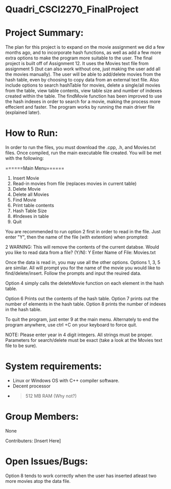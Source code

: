 # Quadri_CSCI2270_FinalProject
# Project Summary:

The plan for this project is to expand on the movie assignment we did a few months ago, and to incorporate hash functions, as well as add a few more extra options to make the program more suitable to the user.
The final project is built off of Assignment 12. It uses the Movies text file from assignment 5 (but can also work without one, just making the user add all the movies manually). The user will be able to add/delete movies from the hash table, even by choosing to copy data from an external text file. Also include options to search hashTable for movies, delete a single/all movies from the table, view table contents, view table size and number of indexes created within the table. The findMovie function has been improved to use the hash indexes in order to search for a movie, making the process more effecient and faster.
The program works by running the main driver file (explained later).

# How to Run:

In order to run the files, you must download the .cpp, .h, and Movies.txt files. Once compiled, run the main executable file created.
You will be met with the following:

======Main Menu======
1. Insert Movie
2. Read-in movies from file (replaces movies in current table)
3. Delete Movie
4. Delete all Movies
5. Find Movie
6. Print table contents
7. Hash Table Size
8. #Indexes in table
9. Quit

You are recommended to run option 2 first in order to read in the file. Just enter "Y", then the name of the file (with extention) when prompted:

2
WARNING: This will remove the contents of the current databse.
Would you like to read data from a file? (Y/N): Y
Enter Name of File: Movies.txt

Once the data is read in, you may use all the other options.
Options 1, 3, 5 are similar. All will prompt you for the name of the movie you would like to find/delete/insert. Follow the prompts and input the reuired data.

Option 4 simply calls the deleteMovie function on each element in the hash table.

Option 6 Prints out the contents of the hash table. 
Option 7 prints out the number of elements in the hash table.
Option 8 prints the number of indexes in the hash table.

To quit the program, just enter 9 at the main menu. Alternately to end the program anywhere, use ctrl +C on your keyboard to force quit.

NOTE: Please enter year in 4 digit integers. All strings must be proper. Parameters for search/delete must be exact (take a look at the Movies text file to be sure). 

# System requirements:
- Linux or Windows OS with C++ compiler software.
- Decent processor
- > 512 MB RAM (Why not?)

# Group Members:
None

Contributers: 
[Insert Here]

# Open Issues/Bugs:

Option 8 tends to work correctly when the user has inserted atleast two more movies atop the data file.
